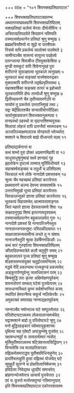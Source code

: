 +++
title = "१०१ शिवभक्तप्रतिष्ठापटलः"

+++
शिवभक्तप्रतिष्ठापटलप्रारम्भः    
अथातस्सम्प्रवक्ष्यामि शिवभक्तप्रतिष्ठितम्  
भक्तप्रतिष्ठां कर्तव्यं येनराः दीर्घजीविनः १  
अचिरात्प्रतिपठ्येते शिवज्ञानं भविष्यति  
तस्मात्सर्वप्रयत्नेन प्रतिष्ठां श्रुणु षण्मुख २  
ब्रह्मक्षत्रियवैश्यो वा शूद्रो वा पारशैवकः  
स्त्रियो वापि प्रकर्तव्यं सालोक्यं पादमेवते ३  
सामीप्यञ्चैव सारूप्यं सायुज्य पदहेतवे  
एतान्जात्या शिवाबीज टीवमुक्तकेशिवा ४  
मुण्डी वामकुटं वापि शिवेनानुग्रहं पुरा  
शरीरान्ते सुसञ्ज्ञात्वा भूतकाले त्वनुग्रहम् ५  
भूतकालं कथं सङ्ख्यां पारमेशवरुद्रकाः  
मुक्तात्मापि शरीरान्ते तद्वर्षप्रभृतिस्तथा ६  
सहस्रवार्षिका सङ्ख्या तत्परं च इहोच्यते  
भूतकालमिति ज्ञेयः तस्योर्ध्वे श्रुणु षण्मुख ७  
द्वितीय्यावरणे चैव तृतीय्यावरणेऽपि वा  
सव्योमं तु प्रकर्तव्यं उत्तराभिमुखं तथा ८  
यद्वा चेद्दीक्षिताश्चैव सन्यासीयोगपीठिका  
चार्यानुषान्नयजनं शिवभक्तानुकम्पया ९  
वानप्रस्थो ग्रहस्थो वा मृदान्तश्शिष्यपुत्रकः  
शिलायां लोहजं वापि दारुजैर्वा स्वरूपकम् १०  
अञ्जलिञ्चाक्षमालाञ्च योगहस्तो भवेच्चरेत्  
श्मशाने च शिवारामे बाह्ये वीध्यन्तरे मठम् ११  

प्रतिष्ठाद्यर्चनान्तं वा  
कथं शम्भो पुरा प्रोक्तं अप्रमाणमिहापि वा १२  
साधुसाधुश्रुणुष्वाहं वक्ष्ये ज्ञानप्रदं गुह  
इहलोकेन दृष्टल्यं तस्मात् मूर्तिविधीय्यते १३  
सहस्रवर्षसङ्ख्या च तदूर्ध्वे च प्रतिष्ठितम्  
चिरकालं भजे लोके नानादेशे प्रशस्तकम् १४  
श्रुत्वा चैव महच्छब्दं प्रतिष्ठां कारयेत्ततः  
प्रथमावरणे कल्प्य देवस्य सव्यपार्श्वके १५  
उत्तराभिमुखो भूत्वा प्रतिष्ठां कारयेत्ततः  
चिरकालन्तुको ज्ञात्वा प्रतिष्ठां कारयेत्ततः १६  
भूतकायं विहायश्चेत् आत्मापरवशङ्गतः  
चित्तं महपरे ज्ञात्वा देवस्तत्समये शिवः १७  
साक्षादनुगृह्य शिष्यं इतराणामदृश्यकम्  
तस्मात्सर्वप्रयत्नेन बहुकालन्नयेत् गुरुः १८  
नानादेशे प्रशस्तं हि नानापरिजनैस्तुतः  
नानासज्जनसन्तुष्टः परिपाकीदयापरः १९  
साक्षात्सारूप्यसामीप्यं लभते तु न संशयः  
नानाजनैस्तुतिं श्रुत्वा देवर्षिगणकिन्नरैः २०  
कथं सारं गुरुर्ज्ञात्वा शिवभक्तप्रतिष्ठितम्  
क्रीतादिपाप्मयत्रेते कलौ चतुर्युगे समम् २१  
बहुकालात्परं पूज्य प्रतिष्ठां श्रुणु षण्मुख  
षोडशस्तम्भसंयुक्तं चतुर्द्वारसमन्वितम् २२  
मद्ध्ये वेदिं प्रकल्प्याथ पञ्चकुण्डं प्रकल्पयेत्  
अङ्कुरार्पणपूर्वन्तु जलाधिवासनं परम् २३  
बिम्बशुद्धिं ततः कृत्वा अक्षिमोक्षणपूर्वकम्  
शयनारोपणं पश्चात् घटेशं पूजयेत्परम् २४  
सप्तधान्यस्थितं कुम्भं सर्वशोभान्वितं करम्  
स्थापितं हेमरत्नैश्च सकूर्चं नालिकेरकैः २५  
अमुकाख्यं समावाह्य नाम्नाद्यक्षरपूर्वकम्  

नाम्नाञ्चैव नमोन्तञ्च घटे सम्पूजयेत्ततः २६  
परितोष्टघटान्न्यस्य लोकपालान्समर्चयेत्  
यद्वाश्मशाने बाह्ये तु परितोष्टघटे श्रुणु २७  
मनो बुद्धिरहङ्कारं व्योमवायुकृशानवः  
पृथिव्या सह एतेष्टौ अष्टकुम्भेषु पूजयेत् २८  
रक्षाबन्धनपूर्वं यः तत्वतत्वेश्वरं न्यसेत्  
मूर्तिमूर्तीश्वरान्न्यस्य षट्त्रिंशत्तत्वसिद्धिपान् २९  
विन्यसेत्त्रि ञ्च मालाप्रतिसरन्नरः  
वह्निकर्मसमाराद्ध्य पूर्वोक्तविधिनाहुनेत् ३०  
प्रायश्चित्ताहुतिं हुत्वा वह्निस्थं योजयेत् घटे  
सुमुहूर्ते सुलग्ने च प्रोक्षयित्वाभिषेचनम् ३१  
हविर्दत्वा निवेद्याथ धूपदीपं समाचरेत्  
ब्रांहणान्भोजयेत्तत्र आचार्यं पूजयेत्ततः ३२  
एवं यः कुरुते मर्त्यस्सपुण्यां गतिमाप्नुयात्  
इति शिवभक्तप्रतिष्ठापटल एकोत्तरशततमः  
